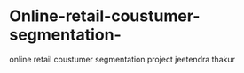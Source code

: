 # Online-retail-coustumer-segmentation-
online retail coustumer segmentation project jeetendra thakur

